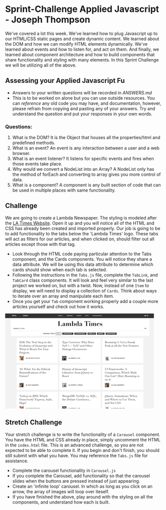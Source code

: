 # Sprint-Challenge Applied Javascript - Joseph Thompson

We've covered a lot this week. We've learned how to plug Javascript up to our HTML/CSS static pages and create dynamic content. We learned about the DOM and how we can modify HTML elements dynamically. We've learned about events and how to listen for, and act on them. And finally, we learned about component architecture and how to build components that share functionality and styling with many elements. In this Sprint Challenge we will be utilizing all of the above.

## Assessing your Applied Javascript Fu

- Answers to your written questions will be recorded in _ANSWERS.md_
- This is to be worked on alone but you can use outside resources. You can _reference_ any old code you may have, and documentation, however, please refrain from copying and pasting any of your answers. Try and understand the question and put your responses in your own words.

### Questions:

1. What is the DOM?
It is the Object that houses all the properties/html and predefined methods.
2. What is an event?
An event is any interaction between a user and a web browser.
3. What is an event listener?
It listens for specific events and fires when those events take place.
4. Why would we convert a NodeList into an Array?
A NodeList only has the method of forEach and converting to array gives you more control of data.
5. What is a component?
A component is any built section of code that can be used in multiple places with same functionality.
## Challenge

We are going to create a Lambda Newspaper. The styling is modeled after the [LA Times Website](http://www.latimes.com). Open it up and you will notice all of the HTML and CSS has already been created and imported properly. Our job is going to be to add functionality to the tabs below the 'Lambda Times' logo. These tabs will act as filters for our articles, and when clicked on, should filter out all articles except those with that tag.

- Look through the HTML code paying particular attention to the Tabs component, and the Cards components. You will notice they share a data attribute. We will be using this data attribute to determine which cards should show when each tab is selected.
- Following the instructions in the `Tabs.js` file, complete the `TabLink`, and `TabCard` class components. It will look and feel very similar to the last project we worked on, but with a twist. Now, instead of one `Item` to display, we will need to display a collection of `Cards`. Think about ways to iterate over an array and manipulate each item.
- Once you get your `Tab` component working properly add a couple more articles yourself and check out how it works.

![Working Sprint Challenge Gif](./Sprint-Challenge.gif 'Example of working project')

## Stretch Challenge

Your stretch challenge is to write the functionality of a `Carousel` component. You have the HTML and CSS already in place, simply uncomment the HTML in the `index.html` file. This is an advanced challenge, so you are not expected to be able to complete it. If you begin and don't finish, you should still submit with what you have. You may reference the `Tabs.js` file for assistance.

- Complete the carousel functionality in `Carousel.js`
- If you complete the Carousel, add functionality so that the carousel slides when the buttons are pressed instead of just appearing.
- Create an 'infinite loop' carousel. In which as long as you click on an arrow, the array of images will loop over iteself.
- If you have finished the above, play around with the styling on all the components, and understand how each is built.
